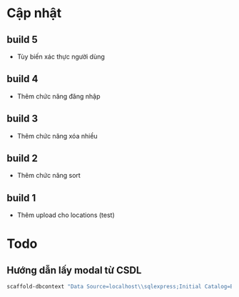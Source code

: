 # Cập nhật

## build 5
- Tùy biến xác thực người dùng

## build 4
- Thêm chức năng đăng nhập

## build 3
- Thêm chức năng xóa nhiều

## build 2
- Thêm chức năng sort

## build 1
- Thêm upload cho locations (test)


# Todo
## Hướng dẫn lấy modal từ CSDL
```powershell
scaffold-dbcontext "Data Source=localhost\\sqlexpress;Initial Catalog=BACKEND_CRM;User ID=sa;Password=123;Encrypt=True;Trust Server Certificate=True" Microsoft.EntityFrameworkCore.SqlServer -OutputDir Models -ContextDir Contexts -force
```